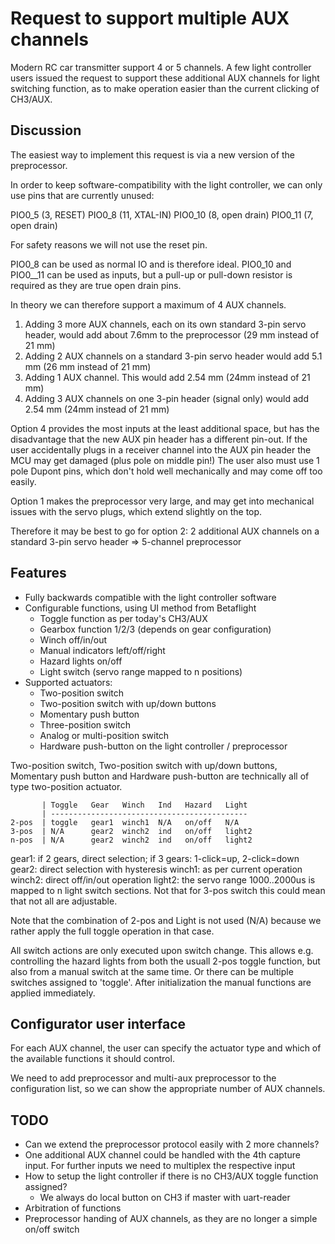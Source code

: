 # Request to support multiple AUX channels

Modern RC car transmitter support 4 or 5 channels. A few light controller users issued the request to support these additional AUX channels for light switching function, as to make operation easier than the current clicking of CH3/AUX.


## Discussion

The easiest way to implement this request is via a new version of the preprocessor.

In order to keep software-compatibility with the light controller, we can only use pins that are currently unused:

PIO0_5  (3, RESET)
PIO0_8  (11, XTAL-IN)
PIO0_10 (8, open drain)
PIO0_11 (7, open drain)

For safety reasons we will not use the reset pin.

PIO0_8 can be used as normal IO and is therefore ideal.
PIO0_10 and PIO0__11 can be used as inputs, but a pull-up or pull-down resistor is required as they are true open drain pins.

In theory we can therefore support a maximum of 4 AUX channels.

1) Adding 3 more AUX channels, each on its own standard 3-pin servo header, would add about 7.6mm to the preprocessor (29 mm instead of 21 mm)
2) Adding 2 AUX channels on a standard 3-pin servo header would add 5.1 mm (26 mm instead of 21 mm)
3) Adding 1 AUX channel. This would add 2.54 mm (24mm instead of 21 mm)
4) Adding 3 AUX channels on one 3-pin header (signal only) would add 2.54 mm (24mm instead of 21 mm)


Option 4 provides the most inputs at the least additional space, but has the disadvantage that the new AUX pin header has a different pin-out. If the user accidentally plugs in a receiver channel into the AUX pin header the MCU may get damaged (plus pole on middle pin!) The user also must use 1 pole Dupont pins, which don't hold well mechanically and may come off too easily.

Option 1 makes the preprocessor very large, and may get into mechanical issues with the servo plugs, which extend slightly on the top.

Therefore it may be best to go for option 2: 2 additional AUX channels on a standard 3-pin servo header => 5-channel preprocessor


## Features

* Fully backwards compatible with the light controller software
* Configurable functions, using UI method from Betaflight
    * Toggle function as per today's CH3/AUX
    * Gearbox function 1/2/3 (depends on gear configuration)
    * Winch off/in/out
    * Manual indicators left/off/right
    * Hazard lights on/off
    * Light switch (servo range mapped to n positions)
* Supported actuators:
    * Two-position switch
    * Two-position switch with up/down buttons
    * Momentary push button
    * Three-position switch
    * Analog or multi-position switch
    * Hardware push-button on the light controller / preprocessor

Two-position switch, Two-position switch with up/down buttons, Momentary push button and Hardware push-button are technically all of type two-position actuator.

```
       | Toggle   Gear   Winch   Ind   Hazard   Light
       | --------------------------------------------
2-pos  | toggle   gear1  winch1  N/A   on/off   N/A
3-pos  | N/A      gear2  winch2  ind   on/off   light2
n-pos  | N/A      gear2  winch2  ind   on/off   light2
```

gear1: if 2 gears, direct selection; if 3 gears: 1-click=up, 2-click=down
gear2: direct selection with hysteresis
winch1: as per current operation
winch2: direct off/in/out operation
light2: the servo range 1000..2000us is mapped to n light switch sections. Not that for 3-pos switch this could mean that not all are adjustable.

Note that the combination of 2-pos and Light is not used (N/A) because we rather apply the full toggle operation in that case.

All switch actions are only executed upon switch change. This allows e.g. controlling the hazard lights from both the usuall 2-pos toggle function, but also from a manual switch at the same time. Or there can be multiple switches assigned to 'toggle'.
After initialization the manual functions are applied immediately.


## Configurator user interface

For each AUX channel, the user can specify the actuator type and which of the available functions it should control.

We need to add preprocessor and multi-aux preprocessor to the configuration list, so we can show the appropriate number of AUX channels.


## TODO

* Can we extend the preprocessor protocol easily with 2 more channels?
* One additional AUX channel could be handled with the 4th capture input. For further inputs we need to multiplex the respective input
* How to setup the light controller if there is no CH3/AUX toggle function assigned?
    - We always do local button on CH3 if master with uart-reader
* Arbitration of functions
* Preprocessor handing of AUX channels, as they are no longer a simple on/off switch
